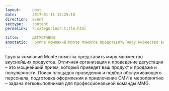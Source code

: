```yaml
---
layout:     post
date:       2017-01-11 12:25:18
direction:  event
sectype:    content
permalink:  /:categories/:title.html

title:      ДЕГУСТАЦИИ   
annotatio:  Группа компаний Monte помогла представить миру множество вкуснейших продуктов. Отличная организация и проведение дегустации – это мощнейший прием, который приведет ваш продукт к продаже и популярности. Поиск площадок проведения и подбор обслуживающего персонала, подготовка оформления и привлечение СМИ к мероприятию – задача легковыполнимая для профессиональной команды MMG.  
---
```


Группа компаний Monte помогла представить миру множество вкуснейших продуктов. Отличная организация и проведение дегустации – это мощнейший прием, который приведет ваш продукт к продаже и популярности. Поиск площадок проведения и подбор обслуживающего персонала, подготовка оформления и привлечение СМИ к мероприятию – задача легковыполнимая для профессиональной команды MMG. 

